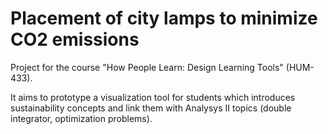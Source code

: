 # Placement of city lamps to minimize CO2 emissions

Project for the course "How People Learn: Design Learning Tools" (HUM-433).

It aims to prototype a visualization tool for students which introduces sustainability concepts and link them with Analysys II topics (double integrator, optimization problems).
